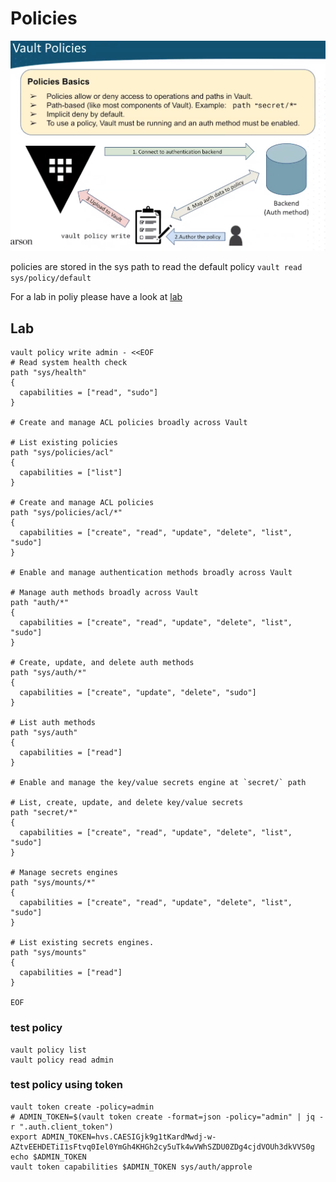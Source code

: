 # Policies
![img.png](img.png)

policies are stored in the sys path to read the default policy `vault read sys/policy/default`

For a lab in poliy please have a look at [lab](https://github.com/daveprowse/vac-course/tree/main/lab-05)

## Lab

```shell
vault policy write admin - <<EOF 
# Read system health check
path "sys/health"
{
  capabilities = ["read", "sudo"]
}

# Create and manage ACL policies broadly across Vault

# List existing policies
path "sys/policies/acl"
{
  capabilities = ["list"]
}

# Create and manage ACL policies
path "sys/policies/acl/*"
{
  capabilities = ["create", "read", "update", "delete", "list", "sudo"]
}

# Enable and manage authentication methods broadly across Vault

# Manage auth methods broadly across Vault
path "auth/*"
{
  capabilities = ["create", "read", "update", "delete", "list", "sudo"]
}

# Create, update, and delete auth methods
path "sys/auth/*"
{
  capabilities = ["create", "update", "delete", "sudo"]
}

# List auth methods
path "sys/auth"
{
  capabilities = ["read"]
}

# Enable and manage the key/value secrets engine at `secret/` path

# List, create, update, and delete key/value secrets
path "secret/*"
{
  capabilities = ["create", "read", "update", "delete", "list", "sudo"]
}

# Manage secrets engines
path "sys/mounts/*"
{
  capabilities = ["create", "read", "update", "delete", "list", "sudo"]
}

# List existing secrets engines.
path "sys/mounts"
{
  capabilities = ["read"]
}

EOF
```

### test policy
```shell
vault policy list
vault policy read admin

```

### test policy using token
```shell
vault token create -policy=admin
# ADMIN_TOKEN=$(vault token create -format=json -policy="admin" | jq -r ".auth.client_token")
export ADMIN_TOKEN=hvs.CAESIGjk9g1tKardMwdj-w-AZtvEEHDETiI1sFtvq0Iel0YmGh4KHGh2cy5uTk4wVWhSZDU0ZDg4cjdVOUh3dkVVS0g
echo $ADMIN_TOKEN
vault token capabilities $ADMIN_TOKEN sys/auth/approle

```